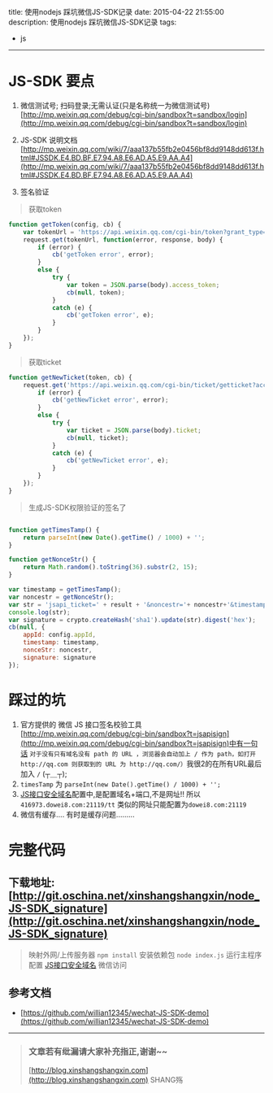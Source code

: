 title: 使用nodejs 踩坑微信JS-SDK记录
date: 2015-04-22 21:55:00
description:  使用nodejs 踩坑微信JS-SDK记录
tags:
- js
---


# JS-SDK 要点
1. 微信测试号; 扫码登录;无需认证(只是名称统一为微信测试号)
[http://mp.weixin.qq.com/debug/cgi-bin/sandbox?t=sandbox/login](http://mp.weixin.qq.com/debug/cgi-bin/sandbox?t=sandbox/login)

2. JS-SDK 说明文档
[http://mp.weixin.qq.com/wiki/7/aaa137b55fb2e0456bf8dd9148dd613f.html#JSSDK.E4.BD.BF.E7.94.A8.E6.AD.A5.E9.AA.A4](http://mp.weixin.qq.com/wiki/7/aaa137b55fb2e0456bf8dd9148dd613f.html#JSSDK.E4.BD.BF.E7.94.A8.E6.AD.A5.E9.AA.A4)

3. 签名验证
> 获取token

```js
function getToken(config, cb) {
    var tokenUrl = 'https://api.weixin.qq.com/cgi-bin/token?grant_type=client_credential&appId=' + config.appId + '&secret=' + config.appSecret;
    request.get(tokenUrl, function(error, response, body) {
        if (error) {
            cb('getToken error', error);
        }
        else {
            try {
                var token = JSON.parse(body).access_token;
                cb(null, token);
            }
            catch (e) {
                cb('getToken error', e);
            }
        }
    });
}
```
> 获取ticket

```js
function getNewTicket(token, cb) {
    request.get('https://api.weixin.qq.com/cgi-bin/ticket/getticket?access_token=' + token + '&type=jsapi', function(error, res, body) {
        if (error) {
            cb('getNewTicket error', error);
        }
        else {
            try {
                var ticket = JSON.parse(body).ticket;
                cb(null, ticket);
            }
            catch (e) {
                cb('getNewTicket error', e);
            }
        }
    });
}
```
> 生成JS-SDK权限验证的签名了

```js

function getTimesTamp() {
    return parseInt(new Date().getTime() / 1000) + '';
}

function getNonceStr() {
    return Math.random().toString(36).substr(2, 15);
}

var timestamp = getTimesTamp();
var noncestr = getNonceStr();
var str = 'jsapi_ticket=' + result + '&noncestr='+ noncestr+'&timestamp=' + timestamp + '&url=' + u;
console.log(str);
var signature = crypto.createHash('sha1').update(str).digest('hex');
cb(null, {
    appId: config.appId,
    timestamp: timestamp,
    nonceStr: noncestr,
    signature: signature
});

```

# 踩过的坑
1. 官方提供的  微信 JS 接口签名校验工具[http://mp.weixin.qq.com/debug/cgi-bin/sandbox?t=jsapisign](http://mp.weixin.qq.com/debug/cgi-bin/sandbox?t=jsapisign)中有一句话 `对于没有只有域名没有 path 的 URL ，浏览器会自动加上 / 作为 path，如打开 http://qq.com 则获取到的 URL 为 http://qq.com/）`我很2的在所有URL最后加入 `/`   (┬＿┬);
2. `timesTamp` 为  `parseInt(new Date().getTime() / 1000) + '';`
3. [JS接口安全域名](http://mp.weixin.qq.com/debug/cgi-bin/sandboxinfo?action=showinfo&t=sandbox/index)配置中,是配置域名+端口,不是网址!!
所以 `416973.dowei8.com:21119/tt` 类似的网址只能配置为`dowei8.com:21119`
4. 微信有缓存.... 有时是缓存问题.........


# 完整代码

## 下载地址: [http://git.oschina.net/xinshangshangxin/node_JS-SDK_signature](http://git.oschina.net/xinshangshangxin/node_JS-SDK_signature)
> 映射外网/上传服务器
> `npm install` 安装依赖包
> `node index.js` 运行主程序
> 配置 [JS接口安全域名](http://mp.weixin.qq.com/debug/cgi-bin/sandboxinfo?action=showinfo&t=sandbox/index)
> 微信访问

## 参考文档

- [https://github.com/willian12345/wechat-JS-SDK-demo](https://github.com/willian12345/wechat-JS-SDK-demo)


-----------------------

> ### 文章若有纰漏请大家补充指正,谢谢~~
> [http://blog.xinshangshangxin.com](http://blog.xinshangshangxin.com) SHANG殇
